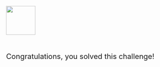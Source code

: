 
<img src="https://killer.sh/twitter_profile.png" width="80px">

<br><br>
<span style="font-size: 20px">
    Congratulations, you solved this challenge!
</span>
